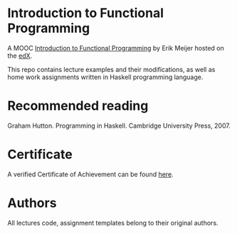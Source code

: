 # Introduction to Functional Programming

A MOOC
[Introduction to Functional Programming](https://www.edx.org/course/introduction-functional-programming-delftx-fp101x-0)
by Erik Meijer hosted on the [edX](https://www.edx.org/).

This repo contains lecture examples and their modifications, as well
as home work assignments written in Haskell programming language.

# Recommended reading

Graham Hutton. Programming in Haskell. Cambridge University Press, 2007.

# Certificate

A verified Certificate of Achievement can be found
[here](https://courses.edx.org/certificates/d5014f52f651425288a1f5e6d515a479).

# Authors

All lectures code, assignment templates belong to their original
authors.
